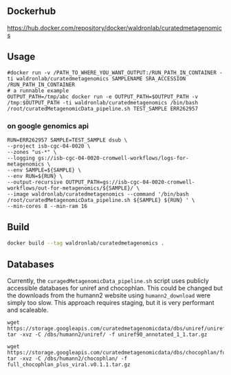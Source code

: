 ## Dockerhub

https://hub.docker.com/repository/docker/waldronlab/curatedmetagenomics

## Usage

```
#docker run -v /PATH_TO_WHERE_YOU_WANT_OUTPUT:/RUN_PATH_IN_CONTAINER -ti waldronlab/curatedmetagenomics SAMPLENAME SRA_ACCESSION /RUN_PATH_IN_CONTAINER
# a runnable example
OUTPUT_PATH=/tmp/abc docker run -e OUTPUT_PATH=$OUTPUT_PATH -v /tmp:$OUTPUT_PATH -ti waldronlab/curatedmetagenomics /bin/bash /root/curatedMetagenomicData_pipeline.sh TEST_SAMPLE ERR262957
```

### on google genomics api

```
RUN=ERR262957 SAMPLE=TEST_SAMPLE dsub \
--project isb-cgc-04-0020 \
--zones "us-*" \
--logging gs://isb-cgc-04-0020-cromwell-workflows/logs-for-metagenomics \
--env SAMPLE=${SAMPLE} \
--env RUN=${RUN} \
--output-recursive OUTPUT_PATH=gs://isb-cgc-04-0020-cromwell-workflows/out-for-metagenomics/${SAMPLE}/ \
--image waldronlab/curatedmetagenomics --command '/bin/bash /root/curatedMetagenomicData_pipeline.sh ${SAMPLE} ${RUN} ' \
--min-cores 8 --min-ram 16
```

## Build

```sh
docker build --tag waldronlab/curatedmetagenomics .
```

## Databases

Currently, the `curagedMetagenomicData_pipeline.sh` script uses publicly accessible databases for uniref and chocophlan. This could be changed but the downloads from the humann2 website using `humann2_download` were simply too slow. This approach requires staging, but it is very performant and scaleable.

```
wget https://storage.googleapis.com/curatedmetagenomicdata/dbs/uniref/uniref90_annotated_1_1.tar.gz
tar -xvz -C /dbs/humann2/uniref/ -f uniref90_annotated_1_1.tar.gz 

wget https://storage.googleapis.com/curatedmetagenomicdata/dbs/chocophlan/full_chocophlan_plus_viral.v0.1.1.tar.gz  
tar -xvz -C /dbs/humann2/chocophlan/ -f full_chocophlan_plus_viral.v0.1.1.tar.gz
```
